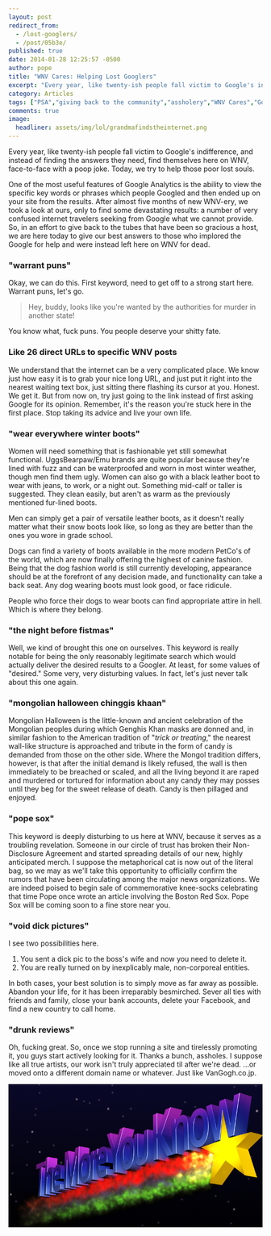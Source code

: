 ```yaml
---
layout: post
redirect_from: 
  - /lost-googlers/
  - /post/05b3e/
published: true
date: 2014-01-28 12:25:57 -0500
author: pope
title: "WNV Cares: Helping Lost Googlers"
excerpt: "Every year, like twenty-ish people fall victim to Google's indifference, and instead of finding the answers they need, find themselves here on WNV, face-to-face with a poop joke. Today, we try to help those poor lost souls. "
category: Articles
tags: ["PSA","giving back to the community","assholery","WNV Cares","Google","searching is hard to do","mongolian halloween chinggis khaan","pope sox","candy tastes better when it's been hard won","puns","DR"]
comments: true 
image:
  headliner: assets/img/lol/grandmafindstheinternet.png
---
```


Every year, like twenty-ish people fall victim to Google's indifference, and instead of finding the answers they need, find themselves here on WNV, face-to-face with a poop joke. Today, we try to help those poor lost souls.

One of the most useful features of Google Analytics is the ability to view the specific key words or phrases which people Googled and then ended up on your site from the results. After almost five months of new WNV-ery, we took a look at ours, only to find some devastating results: a number of very confused internet travelers seeking from Google what we cannot provide. So, in an effort to give back to the tubes that have been so gracious a host, we are here today to give our best answers to those who implored the Google for help and were instead left here on WNV for dead.

### "warrant puns"

Okay, we can do this. First keyword, need to get off to a strong start here. Warrant puns, let's go.

> Hey, buddy, looks like you're wanted by the authorities for murder in another state!

You know what, fuck puns. You people deserve your shitty fate.

### Like 26 direct URLs to specific WNV posts

We understand that the internet can be a very complicated place. We know just how easy it is to grab your nice long URL, and just put it right into the nearest waiting text box, just sitting there flashing its cursor at you. Honest. We get it. But from now on, try just going to the link instead of first asking Google for its opinion. Remember, it's the reason you're stuck here in the first place. Stop taking its advice and live your own life.

### "wear everywhere winter boots"

Women will need something that is fashionable yet still somewhat functional. UggsBearpaw/Emu brands are quite popular because they're lined with fuzz and can be waterproofed and worn in most winter weather, though men find them ugly. Women can also go with a black leather boot to wear with jeans, to work, or a night out. Something mid-calf or taller is suggested. They clean easily, but aren't as warm as the previously mentioned fur-lined boots.

Men can simply get a pair of versatile leather boots, as it doesn't really matter what their snow boots look like, so long as they are better than the ones you wore in grade school.

Dogs can find a variety of boots available in the more modern PetCo's of the world, which are now finally offering the highest of canine fashion. Being that the dog fashion world is still currently developing, appearance should be at the forefront of any decision made, and functionality can take a back seat. Any dog wearing boots must look good, or face ridicule.

People who force their dogs to wear boots can find appropriate attire in hell. Which is where they belong.

### "the night before fistmas"

Well, we kind of brought this one on ourselves. This keyword is really notable for being the only reasonably legitimate search which would actually deliver the desired results to a Googler. At least, for some values of "desired." Some very, very disturbing values. In fact, let's just never talk about this one again.

### "mongolian halloween chinggis khaan"

Mongolian Halloween is the little-known and ancient celebration of the Mongolian peoples during which Genghis Khan masks are donned and, in similar fashion to the American tradition of "_trick or treating_," the nearest wall-like structure is approached and tribute in the form of candy is demanded from those on the other side. Where the Mongol tradition differs, however, is that after the initial demand is likely refused, the wall is then immediately to be breached or scaled, and all the living beyond it are raped and murdered or tortured for information about any candy they may posses until they beg for the sweet release of death. Candy is then pillaged and enjoyed.

### "pope sox"

This keyword is deeply disturbing to us here at WNV, because it serves as a troubling revelation. Someone in our circle of trust has broken their Non-Disclosure Agreement and started spreading details of our new, highly anticipated merch. I suppose the metaphorical cat is now out of the literal bag, so we may as we'll take this opportunity to officially confirm the rumors that have been circulating among the major news organizations. We are indeed poised to begin sale of commemorative knee-socks celebrating that time Pope once wrote an article involving the Boston Red Sox. Pope Sox will be coming soon to a fine store near you.

### "void dick pictures"

I see two possibilities here.

1.  You sent a dick pic to the boss's wife and now you need to delete it.
2.  You are really turned on by inexplicably male, non-corporeal entities.

In both cases, your best solution is to simply move as far away as possible. Abandon your life, for it has been irreparably besmirched. Sever all ties with friends and family, close your bank accounts, delete your Facebook, and find a new country to call home.

### "drunk reviews"

Oh, fucking great. So, once we stop running a site and tirelessly promoting it, you guys start actively looking for it. Thanks a bunch, assholes. I suppose like all true artists, our work isn't truly appreciated til after we're dead. ...or moved onto a different domain name or whatever. Just like VanGogh.co.jp.

![The More You Know](/assets/img/lol/the_more_you_know.png)